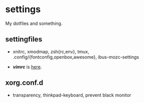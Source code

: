 # settings

My dotfiles and something.

## settingfiles
- xnitrc, xmodmap, zsh{rc,env}, tmux, .config/{fontconfig,openbox,awesome}, ibus-mozc-settings

- ***vimrc*** is [here](https://github.com/nymphium/vimconfig).

## xorg.conf.d
- transparency, thinkpad-keyboard, prevent black monitor

